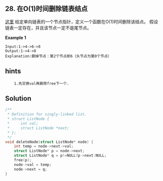 ## 28. 在O(1)时间删除链表结点
[这里](https://www.acwing.com/problem/content/85/)
给定单向链表的一个节点指针，定义一个函数在O(1)时间删除该结点。
假设链表一定存在，并且该节点一定不是尾节点。

**Example 1**
```
Input:1->4->6->8
Output:1->4->8
Explanation:删掉节点：第2个节点即6（头节点为第0个节点）
```
## hints
```
    1.先交换val再删除free下一个.
```
## Solution
``` c
/**
 * Definition for singly-linked list.
 * struct ListNode {
 *     int val;
 *     struct ListNode *next;
 * };
 */
void deleteNode(struct ListNode* node) {
    int temp = node->next->val;
    struct ListNode* p = node->next;
    struct ListNode* q = p!=NULL?p->next:NULL;
    free(p);
    node->val = temp;
    node->next = q;
}
```